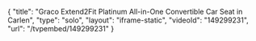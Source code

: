 {
    "title": "Graco Extend2Fit Platinum All-in-One Convertible Car Seat in Carlen",
    "type": "solo",
    "layout": "iframe-static",
    "videoId": "149299231",
    "url": "\/tvpembed\/149299231"
}